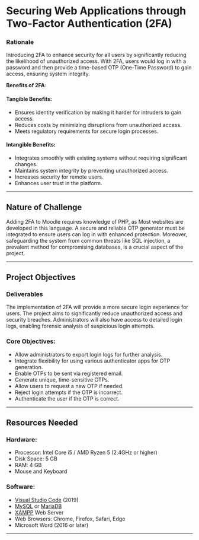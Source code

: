 # Securing Web Applications through Two-Factor Authentication (2FA)

### Rationale

Introducing 2FA to enhance security for all users by significantly reducing the likelihood of unauthorized access. With 2FA, users would log in with a password and then provide a time-based OTP (One-Time Password) to gain access, ensuring system integrity.

**Benefits of 2FA**:

#### Tangible Benefits:
- Ensures identity verification by making it harder for intruders to gain access.
- Reduces costs by minimizing disruptions from unauthorized access.
- Meets regulatory requirements for secure login processes.

#### Intangible Benefits:
- Integrates smoothly with existing systems without requiring significant changes.
- Maintains system integrity by preventing unauthorized access.
- Increases security for remote users.
- Enhances user trust in the platform.

---

## Nature of Challenge

Adding 2FA to Moodle requires knowledge of PHP, as Most websites are developed in this language. A secure and reliable OTP generator must be integrated to ensure users can log in with enhanced protection. Moreover, safeguarding the system from common threats like SQL injection, a prevalent method for compromising databases, is a crucial aspect of the project.

---

## Project Objectives

### Deliverables

The implementation of 2FA will provide a more secure login experience for users. The project aims to significantly reduce unauthorized access and security breaches. Administrators will also have access to detailed login logs, enabling forensic analysis of suspicious login attempts.

### Core Objectives:
- Allow administrators to export login logs for further analysis.
- Integrate flexibility for using various authenticator apps for OTP generation.
- Enable OTPs to be sent via registered email.
- Generate unique, time-sensitive OTPs.
- Allow users to request a new OTP if needed.
- Reject login attempts if the OTP is incorrect.
- Authenticate the user if the OTP is correct.

---

## Resources Needed

### Hardware:
- Processor: Intel Core i5 / AMD Ryzen 5 (2.4GHz or higher)
- Disk Space: 5 GB
- RAM: 4 GB
- Mouse and Keyboard

### Software:
- [Visual Studio Code](https://code.visualstudio.com/) (2019)
- [MySQL](https://www.mysql.com/) or [MariaDB](https://mariadb.org/)
- [XAMPP](https://www.apachefriends.org/index.html) Web Server
- Web Browsers: Chrome, Firefox, Safari, Edge
- Microsoft Word (2016 or later)

---
